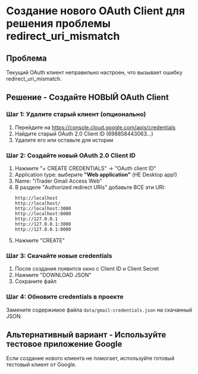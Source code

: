 # Создание нового OAuth Client для решения проблемы redirect_uri_mismatch

## Проблема
Текущий OAuth клиент неправильно настроен, что вызывает ошибку redirect_uri_mismatch.

## Решение - Создайте НОВЫЙ OAuth Client

### Шаг 1: Удалите старый клиент (опционально)
1. Перейдите на https://console.cloud.google.com/apis/credentials
2. Найдите старый OAuth 2.0 Client ID (698858443063...)
3. Удалите его или оставьте для истории

### Шаг 2: Создайте новый OAuth 2.0 Client ID
1. Нажмите "+ CREATE CREDENTIALS" → "OAuth client ID"
2. Application type: выберите **"Web application"** (НЕ Desktop app!)
3. Name: "iTrader Gmail Access Web"
4. В разделе "Authorized redirect URIs" добавьте ВСЕ эти URI:
   ```
   http://localhost
   http://localhost/
   http://localhost:3000
   http://localhost:8080
   http://127.0.0.1
   http://127.0.0.1:3000
   http://127.0.0.1:8080
   ```
5. Нажмите "CREATE"

### Шаг 3: Скачайте новые credentials
1. После создания появится окно с Client ID и Client Secret
2. Нажмите "DOWNLOAD JSON"
3. Сохраните файл

### Шаг 4: Обновите credentials в проекте
Замените содержимое файла `data/gmail-credentials.json` на скачанный JSON.

## Альтернативный вариант - Используйте тестовое приложение Google

Если создание нового клиента не помогает, используйте готовый тестовый клиент от Google.